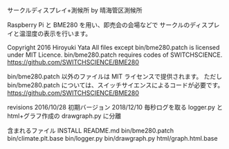 サークルディスプレイ+測候所  by 晴海管区測候所

Raspberry Pi と BME280 を用い、即売会の会場などで
サークルのディスプレイと温湿度の表示を行います。

Copyright  2016  Hiroyuki Yata
All files except bin/bme280.patch is licensed under MIT Licence.
bin/bme280.patch requires codes of SWITCHSCIENCE.
https://github.com/SWITCHSCIENCE/BME280

bin/bme280.patch 以外のファイルは MIT ライセンスで提供されます。
ただし bin/bme280.patch については、スイッチサイエンスによるコードが必要です。
https://github.com/SWITCHSCIENCE/BME280

revisions
2016/10/28
初期バージョン
2018/12/10
毎秒ログを取る logger.py と html+グラフ作成の drawgraph.py に分離

含まれるファイル
INSTALL
README.md
bin/bme280.patch
bin/climate.plt.base
bin/logger.py
bin/drawgraph.py
html/graph.html.base


